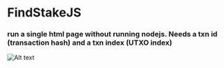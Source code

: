 FindStakeJS
=====
### run a single html page without running nodejs. Needs a txn id (transaction hash) and a txn index (UTXO index)
 


![Alt text](https://i.stack.imgur.com/WvyLE.png "Location of transaction output index")
